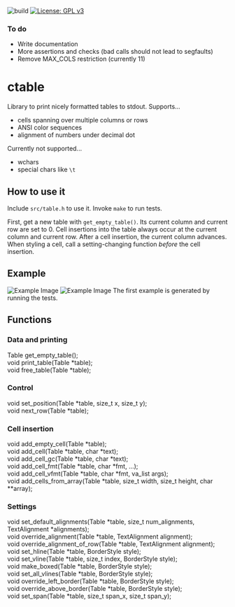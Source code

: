 ![build](https://github.com/PhilippHochmann/ctable/workflows/build/badge.svg)
[![License: GPL v3](https://img.shields.io/badge/License-GPL%20v3-blue.svg)](http://www.gnu.org/licenses/gpl-3.0)

### To do
* Write documentation
* More assertions and checks (bad calls should not lead to segfaults)
* Remove MAX_COLS restriction (currently 11)

# ctable
Library to print nicely formatted tables to stdout.
Supports...
* cells spanning over multiple columns or rows
* ANSI color sequences
* alignment of numbers under decimal dot

Currently not supported...
* wchars
* special chars like ```\t```

## How to use it
Include ```src/table.h``` to use it. Invoke ```make``` to run tests.

First, get a new table with ```get_empty_table()```.
Its current column and current row are set to 0.
Cell insertions into the table always occur at the current column and current row.
After a cell insertion, the current column advances.
When styling a cell, call a setting-changing function *before* the cell insertion.

## Example
![Example Image](https://raw.githubusercontent.com/PhilippHochmann/ctable/master/example.png)
![Example Image](https://raw.githubusercontent.com/PhilippHochmann/ctable/master/example2.png)
The first example is generated by running the tests.

## Functions
### Data and printing
Table get_empty_table();  
void print_table(Table *table);  
void free_table(Table *table);  

### Control
void set_position(Table *table, size_t x, size_t y);  
void next_row(Table *table);  

### Cell insertion
void add_empty_cell(Table *table);  
void add_cell(Table *table, char *text);  
void add_cell_gc(Table *table, char *text);  
void add_cell_fmt(Table *table, char *fmt, ...);  
void add_cell_vfmt(Table *table, char *fmt, va_list args);  
void add_cells_from_array(Table *table, size_t width, size_t height, char **array);  

### Settings
void set_default_alignments(Table *table, size_t num_alignments, TextAlignment *alignments);  
void override_alignment(Table *table, TextAlignment alignment);  
void override_alignment_of_row(Table *table, TextAlignment alignment);  
void set_hline(Table *table, BorderStyle style);  
void set_vline(Table *table, size_t index, BorderStyle style);  
void make_boxed(Table *table, BorderStyle style);  
void set_all_vlines(Table *table, BorderStyle style);  
void override_left_border(Table *table, BorderStyle style);  
void override_above_border(Table *table, BorderStyle style);  
void set_span(Table *table, size_t span_x, size_t span_y);  
